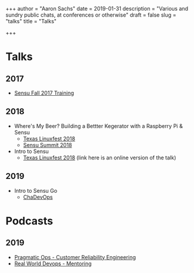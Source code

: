 +++
author = "Aaron Sachs"
date = 2019-01-31 
description = "Various and sundry public chats, at conferences or otherwise"
draft = false
slug = "talks"
title = "Talks"

+++


# Talks

## 2017

* [Sensu Fall 2017 Training][sensu-training]

## 2018

* Where's My Beer? Building a Bettter Kegerator with a Raspberry Pi & Sensu
  * [Texas Linuxfest 2018][1]
  * [Sensu Summit 2018][2]
* Intro to Sensu
  * [Texas Linuxfest 2018][3] (link here is an online version of the talk)
  
## 2019

* Intro to Sensu Go
  * [ChaDevOps][4]
  
# Podcasts

## 2019

* [Pragmatic Ops  - Customer Reliability Engineering][5]
* [Real World Devops - Mentoring][6]
  
<!--LINKS-->
[1]: https://www.youtube.com/watch?v=bFICVwvlBXM
[2]: https://www.youtube.com/watch?v=bn9FDCzlyG0&list=PLqLtpBjHqwC8S6D_VaVEf8aaXixNEvjIC&index=7
[3]: https://soapbox.wistia.com/videos/lC5d35JbkB
[4]: https://www.meetup.com/chadevops/events/258601724/
[5]: https://www.pragmaticopsweekly.com/
[6]: https://www.realworlddevops.com/episodes/mentorship-in-tech-with-aaron-sachs
[sensu-training]: https://www.youtube.com/watch?v=-j6-PVKs-X8&list=PLqLtpBjHqwC-4o7HLtK3MM2V_GdtSh-Dw
